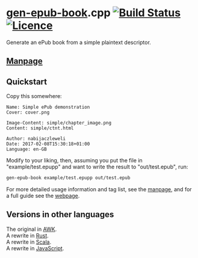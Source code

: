 # [gen-epub-book](https://nabijaczleweli.xyz/content/gen-epub-book).cpp [![Build Status](https://travis-ci.org/nabijaczleweli/gen-epub-book.cpp.svg?branch=master)](https://travis-ci.org/nabijaczleweli/gen-epub-book.cpp) [![Licence](https://img.shields.io/badge/license-MIT-blue.svg?style=flat)](LICENSE)
Generate an ePub book from a simple plaintext descriptor.

## [Manpage](https://rawcdn.githack.com/nabijaczleweli/gen-epub-book/man/gen-epub-book.cpp.1.html)

## Quickstart

Copy this somewhere:

```
Name: Simple ePub demonstration
Cover: cover.png

Image-Content: simple/chapter_image.png
Content: simple/ctnt.html

Author: nabijaczleweli
Date: 2017-02-08T15:30:18+01:00
Language: en-GB
```

Modify to your liking, then, assuming you put the file in "example/test.epupp" and want to write the result to "out/test.epub", run:

```sh
gen-epub-book example/test.epupp out/test.epub
```

For more detailed usage information and tag list, see the [manpage](https://rawcdn.githack.com/nabijaczleweli/gen-epub-book/man/gen-epub-book.rs.1.html),
and for a full guide see the [webpage](https://nabijaczleweli.xyz/content/gen-epub-book).

## Versions in other languages

The original in [AWK](https://github.com/nabijaczleweli/gen-epub-book).<br />
A rewrite in [Rust](https://github.com/nabijaczleweli/gen-epub-book.rs).<br />
A rewrite in [Scala](https://github.com/nabijaczleweli/gen-epub-book.scala).<br />
A rewrite in [JavaScript](https://github.com/nabijaczleweli/gen-epub-book.js).
